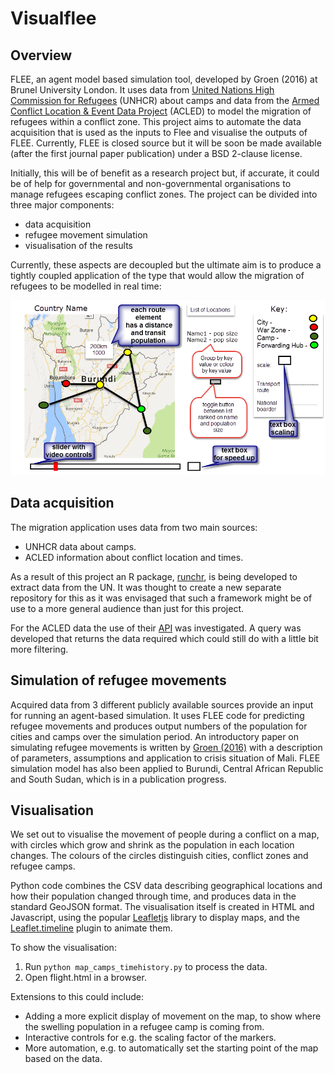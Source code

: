 # Visualflee

## Overview

FLEE, an agent model based simulation tool, developed by Groen (2016) at Brunel University London. It uses data from [United Nations High Commission for Refugees](http://data2.unhcr.org/en/situations) (UNHCR) about camps and data from the [Armed Conflict Location & Event Data Project](http://data2.unhcr.org/en/situations) (ACLED) to model the migration of refugees within a conflict zone. This project aims to automate the data acquisition that is used as the inputs to Flee and visualise the outputs of FLEE. Currently, FLEE is closed source but it will be soon be made available (after the first journal paper publication) under a BSD 2-clause license.

Initially, this will be of benefit as a research project but, if accurate, it could be of help for governmental and non-governmental organisations to manage refugees escaping conflict zones. The project can be divided into three major components:

* data acquisition
* refugee movement simulation
* visualisation of the results

Currently, these aspects are decoupled but the ultimate aim is to produce a tightly coupled application of the type that would allow the migration of refugees to be modelled in real time:

![Design of the interface](images/visualflee_plan.png)

## Data acquisition

The migration application uses data from two main sources:

* UNHCR data about camps.
* ACLED information about conflict location and times.

As a result of this project an R package, [runchr](https://github.com/AndySouth/runhcr), is being 
developed to extract data from the UN. It was thought to create a new separate repository for this
as it was envisaged that such a framework might be of use to a more general audience than just for
this project. 

For the ACLED data the use of their [API](http://www.acleddata.com/wp-content/uploads/2017/03/API-User-Guide_March-2017.pdf) was investigated. A query was developed that returns the data required which could still do with a 
little bit more filtering.

## Simulation of refugee movements

Acquired data from 3 different publicly available sources provide an input for running an agent-based simulation. It uses FLEE code for predicting refugee movements and produces output numbers of the population for cities and camps over the simulation period. An introductory paper on simulating refugee movements is written by [Groen (2016)](http://www.sciencedirect.com/science/article/pii/S1877050916308766) with a description of parameters, assumptions and application to crisis situation of Mali. FLEE simulation model has also been applied to Burundi, Central African Republic and South Sudan, which is in a publication progress.


## Visualisation

We set out to visualise the movement of people during a conflict on a map,
with circles which grow and shrink as the population in each location changes.
The colours of the circles distinguish cities, conflict zones and refugee camps.

Python code combines the CSV data describing geographical locations and how
their population changed through time, and produces data in the standard GeoJSON
format. The visualisation itself is created in HTML and Javascript, using the
popular [Leafletjs](http://leafletjs.com/) library to display maps, and the
[Leaflet.timeline](http://skeate.github.io/Leaflet.timeline/) plugin to animate
them.

To show the visualisation:

1. Run ``python map_camps_timehistory.py`` to process the data.
2. Open flight.html in a browser.

Extensions to this could include:
- Adding a more explicit display of movement on the map, to show where the
  swelling population in a refugee camp is coming from.
- Interactive controls for e.g. the scaling factor of the markers.
- More automation, e.g. to automatically set the starting point of the map based
  on the data.
